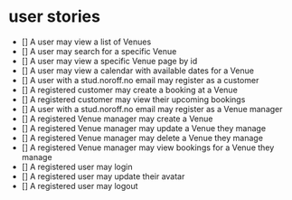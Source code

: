 # user stories

- [] A user may view a list of Venues
- [] A user may search for a specific Venue
- [] A user may view a specific Venue page by id
- [] A user may view a calendar with available dates for a Venue
- [] A user with a stud.noroff.no email may register as a customer
- [] A registered customer may create a booking at a Venue
- [] A registered customer may view their upcoming bookings
- [] A user with a stud.noroff.no email may register as a Venue manager
- [] A registered Venue manager may create a Venue
- [] A registered Venue manager may update a Venue they manage
- [] A registered Venue manager may delete a Venue they manage
- [] A registered Venue manager may view bookings for a Venue they manage
- [] A registered user may login
- [] A registered user may update their avatar
- [] A registered user may logout
